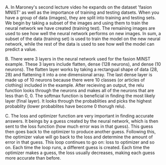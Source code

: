 A. In Maroney's second lecture video he expands on the dataset 'fasion MNIST' as well as the importance of training and testing datsets. When you have a group of data (images), they are split into training and testing sets. We begin by taking a subset of the images and using them to train the neural network we have created (training test). The remaining images are used to see how well the neural network performs on new images. In sum, a subset of the data (training set) is used to train the model on the new neural network, while the rest of the data is used to see how well the model can predict a value. 

B. There were 3 layers in the neural network used for the fasion MINST example. These 3 layers include flatten, dense (128 neurons), and dense (10 neurons). The flatten layer works by taking a rectangual shape of data (28, 28) and flattening it into a one dimensional array. The last dense layer is made up of 10 neurons because there were 10 classes (or articles of clothing) included in the example. After recieving an output, the relu function looks through the neurons and makes all of the neurons that are less than 0, 0. The softmax function is beneficial in finding the most likely layer (final layer). It looks through the probablities and picks the highest probablity (lower probablites have become 0 thorugh relu). 

C. The loss and optimizer function are very important in finding accurate answers. It beings by a guess created by the neural network, which is then sent to the loss function (how much error was in that guess). This guess then goes back to the optimizer to produce another guess. Following this, the optimizer value will go back to the loss and determine the amount of error in that guess. This loop continues to go on: loss to optimizer and so on. Each time the loop runs, a different guess is created. Each time the optimizer makes a guess, the loss usually decreases, making each guess more accurate than before. 

